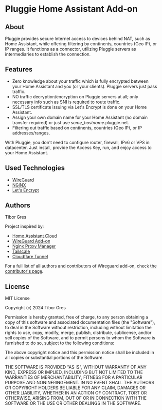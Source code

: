 # Pluggie Home Assistant Add-on


## About

Pluggie provides secure Internet access to devices behind NAT, such as Home Assistant, while offering filtering by continents, countries (Geo IP), or IP ranges. It functions as a connector, utilizing Pluggie servers as intermediaries to establish the connection.


## Features
- Zero knowledge about your traffic which is fully encrypted between your Home Assistant and you (or your clients). Pluggie servers just pass traffic.
- NO traffic decryption/encryption on Pluggie servers at all; only necessary info such as SNI is required to route traffic.
- SSL/TLS certificate issuing via Let's Encrypt is done on your Home Assistant.
- Assign your own domain name for your Home Assistant (no domain transfer required) or just use _some_hostname_.pluggie.net.
- Filtering out traffic based on continents, countries (Geo IP), or IP addresses/ranges.

With Pluggie, you don't need to configure router, firewall, IPv6 or VPS in datacenter.
Just install, provide the Access Key, run, and enjoy access to your Home Assistant.


## Used Technologies

- [WireGuard][wg]
- [NGINX][nginx]
- [Let's Encrypt][letsencrypt]


## Authors

Tibor Gres

Project inspired by:
- [Home Assistant Cloud][hacloud]
- [WireGuard Add-on][wg_addon]
- [Nginx Proxy Manager][nginxproxymanager]
- [Tailscale][tailscale]
- [Cloudflare Tunnel][tailscale]

For a full list of all authors and contributors of Wireguard add-on,
check [the contributor's page][wg_addon_contributors].


## License

MIT License

Copyright (c) 2024 Tibor Gres

Permission is hereby granted, free of charge, to any person obtaining a copy
of this software and associated documentation files (the "Software"), to deal
in the Software without restriction, including without limitation the rights
to use, copy, modify, merge, publish, distribute, sublicense, and/or sell
copies of the Software, and to permit persons to whom the Software is
furnished to do so, subject to the following conditions:

The above copyright notice and this permission notice shall be included in all
copies or substantial portions of the Software.

THE SOFTWARE IS PROVIDED "AS IS", WITHOUT WARRANTY OF ANY KIND, EXPRESS OR
IMPLIED, INCLUDING BUT NOT LIMITED TO THE WARRANTIES OF MERCHANTABILITY,
FITNESS FOR A PARTICULAR PURPOSE AND NONINFRINGEMENT. IN NO EVENT SHALL THE
AUTHORS OR COPYRIGHT HOLDERS BE LIABLE FOR ANY CLAIM, DAMAGES OR OTHER
LIABILITY, WHETHER IN AN ACTION OF CONTRACT, TORT OR OTHERWISE, ARISING FROM,
OUT OF OR IN CONNECTION WITH THE SOFTWARE OR THE USE OR OTHER DEALINGS IN THE
SOFTWARE.


[project]: https://pluggie.net
[hacloud]: https://www.home-assistant.io/cloud
[wg_addon]: https://github.com/hassio-addons/addon-wireguard
[wg_addon_contributors]: https://github.com/bigmoby/addon-wireguard-client/graphs/contributors
[wg]: https://www.wireguard.com
[nginx]: https://nginx.org
[nginxproxymanager]: https://nginxproxymanager.com
[letsencrypt]: https://letsencrypt.org
[tailscale]: https://tailscale.com
[cloudflare]: https://www.cloudflare.com/en-gb/products/tunnel
